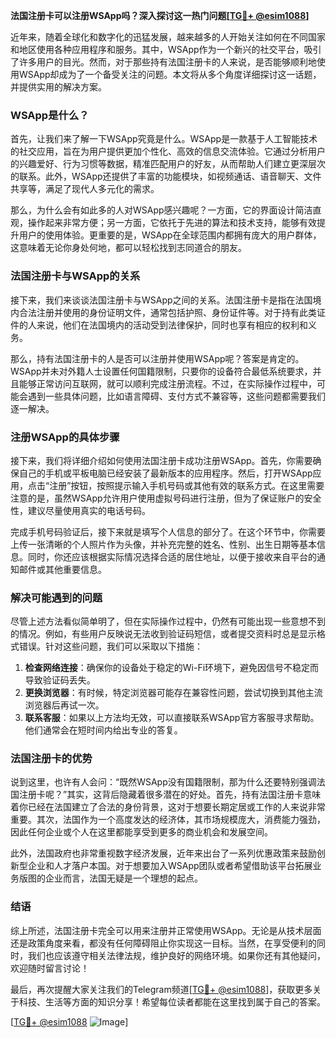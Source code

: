 **法国注册卡可以注册WSApp吗？深入探讨这一热门问题[[TG💪+ @esim1088](https://t.me/s/esim1088)]**

近年来，随着全球化和数字化的迅猛发展，越来越多的人开始关注如何在不同国家和地区使用各种应用程序和服务。其中，WSApp作为一个新兴的社交平台，吸引了许多用户的目光。然而，对于那些持有法国注册卡的人来说，是否能够顺利地使用WSApp却成为了一个备受关注的问题。本文将从多个角度详细探讨这一话题，并提供实用的解决方案。

### WSApp是什么？

首先，让我们来了解一下WSApp究竟是什么。WSApp是一款基于人工智能技术的社交应用，旨在为用户提供更加个性化、高效的信息交流体验。它通过分析用户的兴趣爱好、行为习惯等数据，精准匹配用户的好友，从而帮助人们建立更深层次的联系。此外，WSApp还提供了丰富的功能模块，如视频通话、语音聊天、文件共享等，满足了现代人多元化的需求。

那么，为什么会有如此多的人对WSApp感兴趣呢？一方面，它的界面设计简洁直观，操作起来非常方便；另一方面，它依托于先进的算法和技术支持，能够有效提升用户的使用体验。更重要的是，WSApp在全球范围内都拥有庞大的用户群体，这意味着无论你身处何地，都可以轻松找到志同道合的朋友。

### 法国注册卡与WSApp的关系

接下来，我们来谈谈法国注册卡与WSApp之间的关系。法国注册卡是指在法国境内合法注册并使用的身份证明文件，通常包括护照、身份证件等。对于持有此类证件的人来说，他们在法国境内的活动受到法律保护，同时也享有相应的权利和义务。

那么，持有法国注册卡的人是否可以注册并使用WSApp呢？答案是肯定的。WSApp并未对外籍人士设置任何国籍限制，只要你的设备符合最低系统要求，并且能够正常访问互联网，就可以顺利完成注册流程。不过，在实际操作过程中，可能会遇到一些具体问题，比如语言障碍、支付方式不兼容等，这些问题都需要我们逐一解决。

### 注册WSApp的具体步骤

接下来，我们将详细介绍如何使用法国注册卡成功注册WSApp。首先，你需要确保自己的手机或平板电脑已经安装了最新版本的应用程序。然后，打开WSApp应用，点击“注册”按钮，按照提示输入手机号码或其他有效的联系方式。在这里需要注意的是，虽然WSApp允许用户使用虚拟号码进行注册，但为了保证账户的安全性，建议尽量使用真实的电话号码。

完成手机号码验证后，接下来就是填写个人信息的部分了。在这个环节中，你需要上传一张清晰的个人照片作为头像，并补充完整的姓名、性别、出生日期等基本信息。同时，你还应该根据实际情况选择合适的居住地址，以便于接收来自平台的通知邮件或其他重要信息。

### 解决可能遇到的问题

尽管上述方法看似简单明了，但在实际操作过程中，仍然有可能出现一些意想不到的情况。例如，有些用户反映说无法收到验证码短信，或者提交资料时总是显示格式错误。针对这些问题，我们可以采取以下措施：

1. **检查网络连接**：确保你的设备处于稳定的Wi-Fi环境下，避免因信号不稳定而导致验证码丢失。
2. **更换浏览器**：有时候，特定浏览器可能存在兼容性问题，尝试切换到其他主流浏览器后再试一次。
3. **联系客服**：如果以上方法均无效，可以直接联系WSApp官方客服寻求帮助。他们通常会在短时间内给出专业的答复。

### 法国注册卡的优势

说到这里，也许有人会问：“既然WSApp没有国籍限制，那为什么还要特别强调法国注册卡呢？”其实，这背后隐藏着很多潜在的好处。首先，持有法国注册卡意味着你已经在法国建立了合法的身份背景，这对于想要长期定居或工作的人来说非常重要。其次，法国作为一个高度发达的经济体，其市场规模庞大，消费能力强劲，因此任何企业或个人在这里都能享受到更多的商业机会和发展空间。

此外，法国政府也非常重视数字经济发展，近年来出台了一系列优惠政策来鼓励创新型企业和人才落户本国。对于想要加入WSApp团队或者希望借助该平台拓展业务版图的企业而言，法国无疑是一个理想的起点。

### 结语

综上所述，法国注册卡完全可以用来注册并正常使用WSApp。无论是从技术层面还是政策角度来看，都没有任何障碍阻止你实现这一目标。当然，在享受便利的同时，我们也应该遵守相关法律法规，维护良好的网络环境。如果你还有其他疑问，欢迎随时留言讨论！

最后，再次提醒大家关注我们的Telegram频道[[TG💪+ @esim1088](https://t.me/s/esim1088)]，获取更多关于科技、生活等方面的知识分享！希望每位读者都能在这里找到属于自己的答案。

[[TG💪+ @esim1088](https://t.me/s/esim1088) ![Image](https://i.postimg.cc/4NQfJmqS/Snipaste-2025-05-13-00-14-12.png)]
